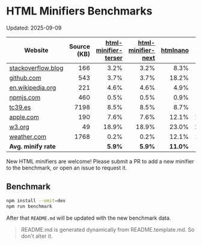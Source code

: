 # HTML Minifiers Benchmarks

Updated: 2025-09-09

[html-minifier-terser]: https://www.npmjs.com/package/html-minifier-terser/v/7.2.0
[html-minifier-next]: https://www.npmjs.com/package/html-minifier-next/v/1.4.0
[htmlnano]: https://www.npmjs.com/package/htmlnano/v/2.1.4
[minify]: https://www.npmjs.com/package/@tdewolff/minify/v/2.24.3
[minify-html]: https://www.npmjs.com/package/@minify-html/node/v/0.16.4

| Website                                                     | Source (KB) | [html-minifier-terser] | [html-minifier-next] | [htmlnano] | [minify] | [minify-html] |
| ----------------------------------------------------------- | ----------: | ---------------------: | -------------------: | ---------: | -------: | ------------: |
| [stackoverflow.blog](https://stackoverflow.blog/)           |         166 |                   3.2% |                 3.2% |       8.3% |     4.6% |          4.0% |
| [github.com](https://github.com/)                           |         543 |                   3.7% |                 3.7% |      18.2% |     8.0% |          6.3% |
| [en.wikipedia.org](https://en.wikipedia.org/wiki/Main_Page) |         221 |                   4.6% |                 4.6% |       4.9% |     6.2% |          2.9% |
| [npmjs.com](https://www.npmjs.com/package/eslint)           |         460 |                   0.5% |                 0.5% |       0.9% |     3.6% |          0.7% |
| [tc39.es](https://tc39.es/ecma262/)                         |        7198 |                   8.5% |                 8.5% |       8.7% |     9.5% |          9.1% |
| [apple.com](https://www.apple.com/)                         |         190 |                   7.6% |                 7.6% |      12.1% |    10.5% |          8.1% |
| [w3.org](https://www.w3.org/)                               |          49 |                  18.9% |                18.9% |      23.0% |    24.1% |         19.9% |
| [weather.com](https://weather.com)                          |        1768 |                   0.2% |                 0.2% |      12.1% |    11.9% |          0.6% |
| **Avg. minify rate**                                        |             |               **5.9%** |             **5.9%** |  **11.0%** | **9.8%** |      **6.5%** |

New HTML minifiers are welcome!
Please submit a PR to add a new minifier to the benchmark, or open an issue to request it.

## Benchmark

```bash
npm install --omit=dev
npm run benchmark
```

After that `README.md` will be updated with the new benchmark data.

> README.md is generated dynamically from README.template.md. So don't alter it.
